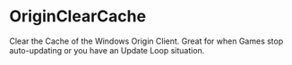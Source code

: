 # OriginClearCache
Clear the Cache of the Windows Origin Client. Great for when Games stop auto-updating or you have an Update Loop situation.

